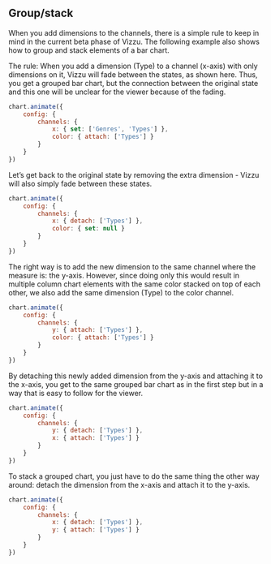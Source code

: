 ## Group/stack

When you add dimensions to the channels, there is a simple rule to keep in mind 
in the current beta phase of Vizzu. The following example also shows how to 
group and stack elements of a bar chart.

The rule: When you add a dimension (Type) to a channel (x-axis) with only dimensions on 
it, Vizzu will fade between the states, as shown here. Thus, you get a grouped 
bar chart, but the connection between the original state and this one will be 
unclear for the viewer because of the fading.

```javascript { "title": "The wrong way means no animation " }
chart.animate({
	config: {
		channels: {
			x: { set: ['Genres', 'Types'] },
			color: { attach: ['Types'] }
		}
	}
})
```

Let’s get back to the original state by removing the extra dimension - Vizzu 
will also simply fade between these states.

```javascript { "title": "Let's get back to where we were " }
chart.animate({
	config: {
		channels: {
			x: { detach: ['Types'] },
			color: { set: null }
		}
	}
})
```

The right way is to add the new dimension to the same channel where the measure 
is: the y-axis. However, since doing only this would result in multiple column 
chart elements with the same color stacked on top of each other, we also add the 
same dimension (Type) to the color channel.

```javascript { "title": "The right way: add to the same channel where the measure is " }
chart.animate({
	config: {
		channels: {
			y: { attach: ['Types'] },
			color: { attach: ['Types'] }
		}
	}
})
```

By detaching this newly added dimension from the y-axis and attaching it to the 
x-axis, you get to the same grouped bar chart as in the first step but in a way 
that is easy to follow for the viewer.

```javascript { "title": "...then you can add it to another channel = group elements..." }
chart.animate({
	config: {
		channels: {
			y: { detach: ['Types'] },
			x: { attach: ['Types'] }
		}
	}
})
```

To stack a grouped chart, you just have to do the same thing the other way 
around: detach the dimension from the x-axis and attach it to the y-axis.

```javascript { "title": "...doing it the other way is how you stack your chart " }
chart.animate({
	config: {
		channels: {
			x: { detach: ['Types'] },
			y: { attach: ['Types'] }
		}
	}
})
```
